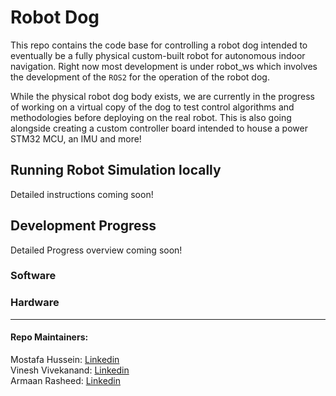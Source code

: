 # Robot Dog
This repo contains the code base for controlling a robot dog intended to eventually be a fully physical custom-built robot for autonomous indoor navigation. 
Right now most development is under robot_ws which involves the development of the `ROS2` for the operation of the robot dog. 

While the physical robot dog body exists, we are currently in the progress of working on a virtual copy of the dog to test control algorithms and methodologies
before deploying on the real robot. This is also going alongside creating a custom controller board intended to house a power STM32 MCU, an IMU and more!

## Running Robot Simulation locally
Detailed instructions coming soon!

## Development Progress
Detailed Progress overview coming soon!
### Software
### Hardware

____
#### Repo Maintainers:
Mostafa Hussein: [Linkedin](https://www.linkedin.com/in/mostafa-hussein-04/) </br>
Vinesh Vivekanand: [Linkedin](https://www.linkedin.com/in/vinesh-vivekanand/) </br>
Armaan Rasheed: [Linkedin](https://www.linkedin.com/in/armaan-rasheed-530229a0/)
